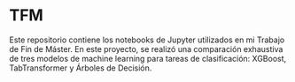 # TFM
Este repositorio contiene los notebooks de Jupyter utilizados en mi Trabajo de Fin de Máster. En este proyecto, se realizó una comparación exhaustiva de tres modelos de machine learning para tareas de clasificación: XGBoost, TabTransformer y Árboles de Decisión.
